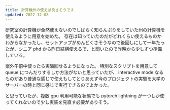```yaml
---
title: 計算機州の使えば良さそうです
updated: 2022-12-08
---
```


研究室の計算機が全然使えないのでしばらく知らんぷりをしていた州の計算機を使えるように用意を始めた。
存在は知っていたのだがどれくらい使えるものかわからなかったし、セットアップがめんどくさそうなので後回しにして一年たったが、シニア phd から昨日結構使えるで、と聞いたので昨晩から少しずつ準備している。

案外午前中使ったら実験回せるようになった。
特別なスクリプトを用意して queue につんだりするしか方法がないと思っていたが、 interactive mode なるものがあり普通な感じで使えもしてとりあえず今のプロジェクトの実験を大学のサーバーの時と同じ感じで実行できるのでよかった。

と思っていたが、複数 gpu 利用可能な状態でも pytorch lightning が一つしか使ってくれないので少し実装を見直す必要がありそう。
